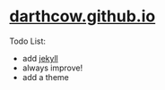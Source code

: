 # [darthcow.github.io](https://darthcow.github.io/)


Todo List:
 - add [jekyll](https://jekyllrb.com/)
 - always improve!
 - add a theme
